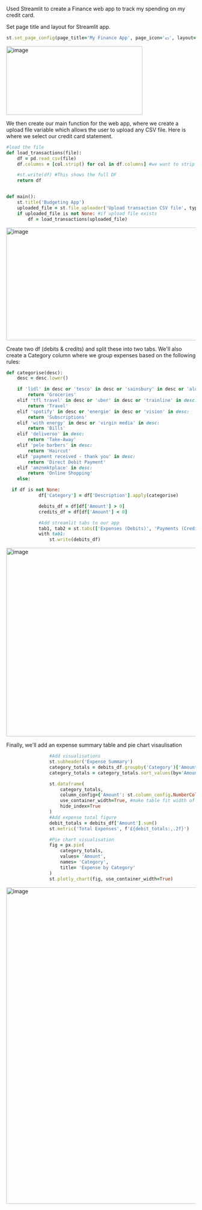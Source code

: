 Used Streamlit to create a Finance web app to track my spending on my credit card. 

Set page title and layout for Streamlit app. 

```ruby
st.set_page_config(page_title='My Finance App', page_icon='💷', layout='wide')
```
<img width="362" height="182" alt="image" src="https://github.com/user-attachments/assets/9cad9a93-c199-4ffe-aa7d-367a2ddf5dfa" />


We then create our main function for the web app, where we create a upload file variable which allows the user to upload any CSV file. Here is where we select our credit card statement. 
```ruby
#load the file
def load_transactions(file): 
    df = pd.read_csv(file)
    df.columns = [col.strip() for col in df.columns] #we want to strip any leading or preceding white spaces from data column headers

    #st.write(df) #This shows the full DF 
    return df


def main():
    st.title('Budgeting App')
    uploaded_file = st.file_uploader('Upload transaction CSV file', type=['csv'])
    if uploaded_file is not None: #if upload file exists 
        df = load_transactions(uploaded_file)
```

<img width="1835" height="299" alt="image" src="https://github.com/user-attachments/assets/b3f2c099-4930-4378-ab5e-37c99ff16ae1" />


Create two df (debits & credits) and split these into two tabs. We'll also create a Category column where we group expenses based on the following rules:

```ruby
def categorise(desc): 
    desc = desc.lower() 

    if 'lidl' in desc or 'tesco' in desc or 'sainsbury' in desc or 'aldi' in desc: 
        return 'Groceries'
    elif 'tfl travel' in desc or 'uber' in desc or 'trainline' in desc: 
        return 'Travel'
    elif 'spotify' in desc or 'energie' in desc or 'vision' in desc: 
        return 'Subscriptions'
    elif 'with energy' in desc or 'virgin media' in desc: 
        return 'Bills'
    elif 'deliveroo' in desc: 
        return 'Take-Away'
    elif 'pele barbers' in desc: 
        return 'Haircut'
    elif 'payment received - thank you' in desc: 
        return 'Direct Debit Payment'
    elif 'amznmktplace' in desc: 
        return 'Online Shopping' 
    else:
```



```ruby
  if df is not None:
            df['Category'] = df['Description'].apply(categorise)

            debits_df = df[df['Amount'] > 0] 
            credits_df = df[df['Amount'] < 0]

            #Add streamlit tabs to our app 
            tab1, tab2 = st.tabs(['Expenses (Debits)', 'Payments (Credits)'])
            with tab1: 
                st.write(debits_df)
```

<img width="1788" height="500" alt="image" src="https://github.com/user-attachments/assets/51e35b69-13dd-42c1-bdd0-062ebee286fa" />


Finally, we'll add an expense summary table and pie chart visaulisation

```ruby
                #Add visualisations 
                st.subheader('Expense Summary')
                category_totals = debits_df.groupby('Category')['Amount'].sum().reset_index() 
                category_totals = category_totals.sort_values(by='Amount', ascending=False)

                st.dataframe(
                    category_totals, 
                    column_config={'Amount': st.column_config.NumberColumn('Amount', format='%.2f GBP')}, 
                    use_container_width=True, #make table fit width of screen
                    hide_index=True
                )
                #Add expense total figure
                debit_totals = debits_df['Amount'].sum()
                st.metric('Total Expenses', f'£{debit_totals:,.2f}')

                #Pie chart visualisation 
                fig = px.pie(
                    category_totals,
                    values= 'Amount',
                    names= 'Category', 
                    title= 'Expense by Category'
                )
                st.plotly_chart(fig, use_container_width=True)
```

<img width="1842" height="839" alt="image" src="https://github.com/user-attachments/assets/6cf88445-e217-43a1-a38e-67de2534b78b" />
